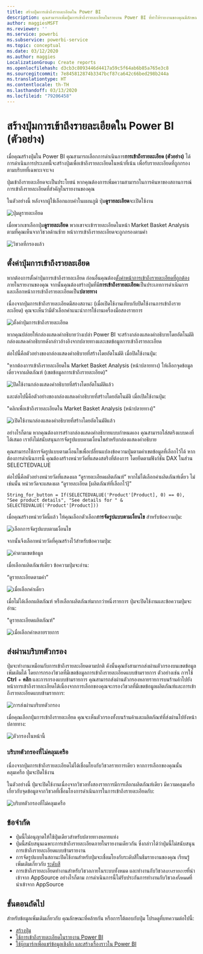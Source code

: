 ```yaml
---
title: สร้างปุ่มการเข้าถึงรายละเอียดใน Power BI
description: คุณสามารถเพิ่มปุ่มการเข้าถึงรายละเอียดในรายงาน Power BI ที่ทำให้รายงานของคุณมีลักษณะเหมือนแอป และเพิ่มการมีส่วนร่วมกับผู้ใช้ในเชิงลึกมากขึ้น
author: maggiesMSFT
ms.reviewer: ''
ms.service: powerbi
ms.subservice: powerbi-service
ms.topic: conceptual
ms.date: 03/12/2020
ms.author: maggies
LocalizationGroup: Create reports
ms.openlocfilehash: d3cb3c8093446d4417a59c5f64ab6b85a765e3c8
ms.sourcegitcommit: 7e845812874b3347bcf87ca642c66bed298b244a
ms.translationtype: HT
ms.contentlocale: th-TH
ms.lasthandoff: 03/13/2020
ms.locfileid: "79206458"
---
```

# <a name="create-a-drill-through-button-in-power-bi-preview"></a>สร้างปุ่มการเข้าถึงรายละเอียดใน Power BI (ตัวอย่าง)

เมื่อคุณสร้างปุ่มใน Power BI คุณสามารถเลือกการดำเนินการ**การเข้าถึงรายละเอียด (ตัวอย่าง)** ได้ การดำเนินการประเภทนี้จะสร้างปุ่มเพื่อเข้าถึงรายละเอียดในหน้าที่เน้น เพื่อรับรายละเอียดที่ถูกกรองตามบริบทที่เฉพาะเจาะจง

ปุ่มเข้าถึงรายละเอียดจะเป็นประโยชน์ หากคุณต้องการเพิ่มความสามารถในการค้นหาของสถานการณ์การเข้าถึงรายละเอียดที่สำคัญในรายงานของคุณ

ในตัวอย่างนี้ หลังจากผู้ใช้เลือกแถบคำในแผนภูมิ ปุ่ม**ดูรายละเอียด**จะเปิดใช้งาน

![ปุ่มดูรายละเอียด](media/desktop-drill-through-buttons/power-bi-drill-through-visual-button.png)

เมื่อพวกเขาเลือกปุ่ม**ดูรายละเอียด** พวกเขาจะเข้ารายละเอียดในหน้า Market Basket Analysis ตามที่คุณเห็นจากวิชวลด้านซ้าย หน้าการเข้าถึงรายละเอียดจะถูกกรองตามคำ

![วิชวลที่กรองแล้ว](media/desktop-drill-through-buttons/power-bi-drill-through-destination.png)

## <a name="set-up-a-drill-through-button"></a>ตั้งค่าปุ่มการเข้าถึงรายละเอียด

หากต้องการตั้งค่าปุ่มการเข้าถึงรายละเอียด ก่อนอื่นคุณต้อง[ตั้งค่าหน้าการเข้าถึงรายละเอียดที่ถูกต้อง](desktop-drillthrough.md)ภายในรายงานของคุณ จากนั้นคุณต้องสร้างปุ่มที่มี**การเข้าถึงรายละเอียด**เป็นประเภทการดำเนินการ และเลือกหน้าการเข้าถึงรายละเอียดเป็น**ปลายทาง**

เนื่องจากปุ่มการเข้าถึงรายละเอียดมีสองสถานะ (เมื่อเปิดใช้งานเทียบกับปิดใช้งานการเข้าถึงรายละเอียด) คุณจะเห็นว่ามีตัวเลือกคำแนะนำการใช้งานเครื่องมือสองรายการ

![ตั้งค่าปุ่มการเข้าถึงรายละเอียด](media/desktop-drill-through-buttons/power-bi-create-drill-through-button.png)

หากคุณปล่อยให้กล่องแสดงคำอธิบายว่างเปล่า Power BI จะสร้างกล่องแสดงคำอธิบายโดยอัตโนมัติ กล่องแสดงคำอธิบายดังกล่าวอ้างอิงจากปลายทางและเขตข้อมูลการเข้าถึงรายละเอียด

ต่อไปนี้คือตัวอย่างของกล่องแสดงคำอธิบายที่สร้างโดยอัตโนมัติ เมื่อปิดใช้งานปุ่ม:

"หากต้องการเข้าถึงรายละเอียดใน Market Basket Analysis (หน้าปลายทาง) ให้เลือกจุดข้อมูลเดี่ยวจากผลิตภัณฑ์ (เขตข้อมูลการเข้าถึงรายละเอียด)"

![ปิดใช้งานกล่องแสดงคำอธิบายที่สร้างโดยอัตโนมัติแล้ว](media/desktop-drill-through-buttons/power-bi-drill-through-tooltip-disabled.png)

และต่อไปนี้คือตัวอย่างของกล่องแสดงคำอธิบายที่สร้างโดยอัตโนมัติ เมื่อเปิดใช้งานปุ่ม:

"คลิกเพื่อเข้าถึงรายละเอียดใน Market Basket Analysis (หน้าปลายทาง)"

![เปิดใช้งานกล่องแสดงคำอธิบายที่สร้างโดยอัตโนมัติแล้ว](media/desktop-drill-through-buttons/power-bi-drill-through-visual-button.png)

อย่างไรก็ตาม หากคุณต้องการสร้างกล่องแสดงคำอธิบายแบบกำหนดเอง คุณสามารถใส่สตริงแบบคงที่ได้เสมอ เรายังไม่สนับสนุนการจัดรูปแบบตามเงื่อนไขสำหรับกล่องแสดงคำอธิบาย

คุณสามารถใช้การจัดรูปแบบตามเงื่อนไขเพื่อเปลี่ยนแปลงข้อความปุ่มตามค่าเขตข้อมูลที่เลือกไว้ได้ หากต้องการดำเนินการนี้ คุณต้องสร้างหน่วยวัดที่แสดงสตริงที่ต้องการ โดยยึดตามฟังก์ชัน DAX ในส่วน SELECTEDVALUE

ต่อไปนี้คือตัวอย่างหน่วยวัดที่แสดงผล “ดูรายละเอียดผลิตภัณฑ์” หากไม่ได้เลือกค่าผลิตภัณฑ์เดี่ยว ไม่เช่นนั้น หน่วยวัดจะแสดงผล “ดูรายละเอียด [ผลิตภัณฑ์ที่เลือกไว้]”

```
String_for_button = If(SELECTEDVALUE('Product'[Product], 0) == 0), "See product details", "See details for " & SELECTEDVALUE('Product'[Product]))
```

เมื่อคุณสร้างหน่วยวัดนี้แล้ว ให้คุณเลือกตัวเลือก**การจัดรูปแบบตามเงื่อนไข** สำหรับข้อความปุ่ม:

![เลือกการจัดรูปแบบตามเงื่อนไข](media/desktop-drill-through-buttons/power-bi-button-conditional-tooltip.png)

จากนั้นจึงเลือกหน่วยวัดที่คุณสร้างไว้สำหรับข้อความปุ่ม:

![ค่าตามเขตข้อมูล](media/desktop-drill-through-buttons/power-bi-conditional-measure.png)

เมื่อเลือกผลิตภัณฑ์เดียว ข้อความปุ่มจะอ่าน:

“ดูรายละเอียดตามคำ”

![เมื่อเลือกค่าเดี่ยว](media/desktop-drill-through-buttons/power-bi-conditional-button-text.png)

เมื่อไม่ได้เลือกผลิตภัณฑ์ หรือเลือกผลิตภัณฑ์มากกว่าหนึ่งรายการ ปุ่มจะปิดใช้งานและข้อความปุ่มจะอ่าน:

"ดูรายละเอียดผลิตภัณฑ์"

![เมื่อเลือกค่าหลายรายการ](media/desktop-drill-through-buttons/power-bi-button-conditional-text-2.png)

## <a name="pass-filter-context"></a>ส่งผ่านบริบทตัวกรอง

ปุ่มจะทำงานเหมือนกับการเข้าถึงรายละเอียดตามปกติ ดังนั้นคุณยังสามารถส่งผ่านตัวกรองบนเขตข้อมูลเพิ่มเติมได้ โดยการกรองวิชวลที่มีเขตข้อมูลการเข้าถึงรายละเอียดแบบข้ามรายการ ตัวอย่างเช่น การใช้ **Ctrl** + **คลิก** และการกรองแบบข้ามรายการ คุณสามารถส่งผ่านตัวกรองหลายรายการบนร้านค้าไปยังหน้าการเข้าถึงรายละเอียดได้เนื่องจากการเลือกของคุณจะกรองวิชวลที่มีเขตข้อมูลผลิตภัณฑ์และการเข้าถึงรายละเอียดแบบข้ามรายการ:

![การส่งผ่านบริบทตัวกรอง](media/desktop-drill-through-buttons/power-bi-cross-filter-drill-through-button.png)

เมื่อคุณเลือกปุ่มการเข้าถึงรายละเอียด คุณจะเห็นตัวกรองทั้งบนร้านค้าและผลิตภัณฑ์ที่ส่งผ่านไปยังหน้าปลายทาง:

![ตัวกรองในหน้านี้](media/desktop-drill-through-buttons/power-bi-button-filters-passed-through.png)

### <a name="ambiguous-filter-context"></a>บริบทตัวกรองที่ไม่คลุมเครือ

เนื่องจากปุ่มการเข้าถึงรายละเอียดไม่ได้เชื่อมโยงกับวิชวลรายการเดียว หากการเลือกของคุณนั้นคลุมเครือ ปุ่มจะปิดใช้งาน

ในตัวอย่างนี้ ปุ่มจะปิดใช้งานเนื่องจากวิชวลทั้งสองรายการมีการเลือกผลิตภัณฑ์เดียว มีความคลุมเครือเกี่ยวกับจุดข้อมูลจากวิชวลที่เชื่อมโยงการดำเนินการในการเข้าถึงรายละเอียดกับ:

![บริบทตัวกรองที่ไม่คลุมเครือ](media/desktop-drill-through-buttons/power-bi-button-disabled-ambiguity.png)

## <a name="limitations"></a>ข้อจำกัด

- ปุ่มนี้ไม่อนุญาตให้ใช้ปุ่มเดียวสำหรับปลายทางหลายแห่ง
- ปุ่มนี้สนับสนุนเฉพาะการเข้าถึงรายละเอียดภายในรายงานเดียวกัน ซึ่งกล่าวได้ว่าปุ่มนี้ไม่สนับสนุนการเข้าถึงรายละเอียดแบบข้ามรายงาน
- การจัดรูปแบบในสถานะปิดใช้งานสำหรับปุ่มจะเชื่อมโยงกับระดับสีในธีมรายงานของคุณ เรียนรู้เพิ่มเติมเกี่ยวกับ [ระดับสี](desktop-report-themes.md#setting-structural-colors)
- การเข้าถึงรายละเอียดทำงานสำหรับวิชวลภายในระบบทั้งหมด และทำงานกับวิชวล*บางรายการ*ที่นำเข้าจาก AppSource อย่างไรก็ตาม การดำเนินการนี้ไม่รับประกันการทำงานกับวิชวล*ทั้งหมด*ที่นำเข้าจาก AppSource

## <a name="next-steps"></a>ขั้นตอนถัดไป
สำหรับข้อมูลเพิ่มเติมเกี่ยวกับ คุณลักษณะที่คล้ายกัน หรือการโต้ตอบกับปุ่ม โปรดดูที่บทความต่อไปนี้:

* [สร้างปุ่ม](desktop-buttons.md)
* [ใช้การเข้าถึงรายละเอียดในรายงาน Power BI](desktop-drillthrough.md)
* [ใช้บุ๊กมาร์กเพื่อแชร์ข้อมูลเชิงลึก และสร้างเรื่องราวใน Power BI](desktop-bookmarks.md)

